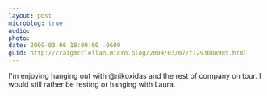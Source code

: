 ```yaml
---
layout: post
microblog: true
audio: 
photo: 
date: 2009-03-06 18:00:00 -0600
guid: http://craigmcclellan.micro.blog/2009/03/07/t1293008985.html
---
```

I'm enjoying hanging out with @nikoxidas and the rest of company on tour.  I would still rather be resting or hanging with Laura.
